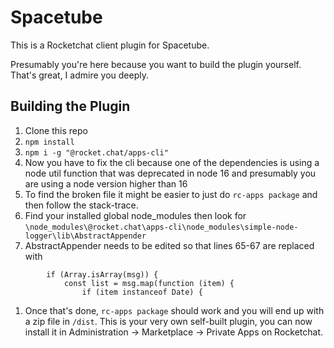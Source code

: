 # Spacetube

This is a Rocketchat client plugin for Spacetube.

Presumably you're here because you want to build the plugin yourself. That's great, I admire you deeply.

## Building the Plugin

1. Clone this repo
1. `npm install`
1. `npm i -g "@rocket.chat/apps-cli"`
1. Now you have to fix the cli because one of the dependencies is using a node util function that was deprecated in node 16 and presumably you are using a node version higher than 16
1. To find the broken file it might be easier to just do `rc-apps package` and then follow the stack-trace.
1. Find your installed global node_modules then look for `\node_modules\@rocket.chat\apps-cli\node_modules\simple-node-logger\lib\AbstractAppender`
1. AbstractAppender needs to be edited so that lines 65-67 are replaced with 
```
        if (Array.isArray(msg)) {
            const list = msg.map(function (item) {
                if (item instanceof Date) {
```
1. Once that's done, `rc-apps package` should work and you will end up with a zip file in `/dist`. This is your very own self-built plugin, you can now install it in Administration → Marketplace → Private Apps on Rocketchat.


